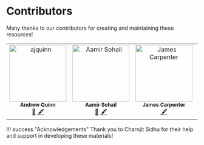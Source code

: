 # Contributors

Many thanks to our contributors for creating and maintaining these resources!

<!-- ALL-CONTRIBUTORS-LIST:START - Do not remove or modify this section -->
<!-- prettier-ignore-start -->
<!-- markdownlint-disable -->
<table>
  <tbody>
    <tr>
      <td align="center" valign="top" width="14.28%"><a href="https://gitlab.com/ajquinn"><img src="https://avatars.githubusercontent.com/u/13739055?v=4?s=100" width="150px;" alt="ajquinn"/><br /><sub><b>Andrew Quinn</b></sub></a><br /><a href="#maintenance-ajquinn" title="Maintenance">🚧</a> <a href="#content-ajquinn" title="Content">🖋</a></td>
       <td align="center" valign="top" width="14.28%"><a href="https://github.com/sohaamir"><img src="https://avatars.githubusercontent.com/u/35841800?v=4?s=100" width="150px;" alt="Aamir Sohail"/><br /><sub><b>Aamir Sohail</b></sub></a><br /><a href="#maintenance-sohaamir" title="Maintenance">🚧</a> <a href="#content-sohaamir" title="Content">🖋</a></td>
        <td align="center" valign="top" width="14.28%"><a href="https://github.com/orbsmiv"><img src="https://avatars.githubusercontent.com/u/19799678?v=4?s=100" width="150px;" alt="James Carpenter"/><br /><sub><b>James Carpenter</b></sub></a><br /><a href="#content-orbsmiv" title="Content">🖋</a></td>
        <td align="center" valign="top" width="14.28%"><a href="https://www.birmingham.ac.uk/staff/profiles/psychology/chechlacz-magda"><img src="https://www.birmingham.ac.uk/images/staff/profiles/psychology/chechlacz-magdalena.jpg?quality=80&width=411" width="150px;" alt="Magda Chechlacz"/><br /><sub><b>Magda Chechlacz</b></sub></a><br /><a href="#content-magda" title="Content">🖋</a></td>
    </tr>
  </tbody>
</table>

<!-- markdownlint-restore -->
<!-- prettier-ignore-end -->

<!-- ALL-CONTRIBUTORS-LIST:END -->

!!! success "Acknowledgements"
    Thank you to Charnjit Sidhu for their help and support in developing these materials!
